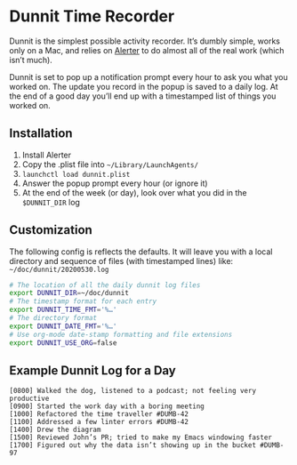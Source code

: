 # Dunnit Time Recorder

Dunnit is the simplest possible activity recorder.  It’s dumbly
simple, works only on a Mac, and relies on
[Alerter](https://github.com/vjeantet/alerter) to do almost all of the
real work (which isn’t much).

Dunnit is set to pop up a notification prompt every hour to ask you
what you worked on.  The update you record in the popup is saved to a
daily log.  At the end of a good day you’ll end up with a timestamped
list of things you worked on.

## Installation

1. Install Alerter
1. Copy the .plist file into `~/Library/LaunchAgents/`
1. `launchctl load dunnit.plist`
1. Answer the popup prompt every hour (or ignore it)
1. At the end of the week (or day), look over what you did in the
   `$DUNNIT_DIR` log

## Customization

The following config is reflects the defaults. It will leave you with
a local directory and sequence of files (with timestamped lines) like:
`~/doc/dunnit/20200530.log`

```sh
# The location of all the daily dunnit log files
export DUNNIT_DIR=~/doc/dunnit
# The timestamp format for each entry
export DUNNIT_TIME_FMT='%…'
# The directory format
export DUNNIT_DATE_FMT='%…'
# Use org-mode date-stamp formatting and file extensions
export DUNNIT_USE_ORG=false
```

## Example Dunnit Log for a Day

```log
[0800] Walked the dog, listened to a podcast; not feeling very productive
[0900] Started the work day with a boring meeting
[1000] Refactored the time traveller #DUMB-42
[1100] Addressed a few linter errors #DUMB-42
[1400] Drew the diagram
[1500] Reviewed John’s PR; tried to make my Emacs windowing faster
[1700] Figured out why the data isn’t showing up in the bucket #DUMB-97
```
